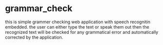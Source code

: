 # grammar_check

this is simple grammer checking web application with speech recognitin embedded.
the user can either type the text or speak them out then the recognized text will be checked for any grammatical error and automatically corrected by the application.
